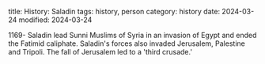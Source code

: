 title: History: Saladin
tags: history, person
category: history
date: 2024-03-24
modified: 2024-03-24


1169-
Saladin lead Sunni Muslims of Syria in an
 invasion of Egypt and ended the Fatimid caliphate. Saladin's
 forces also invaded Jerusalem, Palestine and Tripoli. The fall of
 Jerusalem led to a 'third crusade.'





